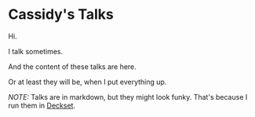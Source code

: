 Cassidy's Talks
===================

Hi.

I talk sometimes.

And the content of these talks are here.

Or at least they will be, when I put everything up.

*NOTE:* Talks are in markdown, but they might look funky.  That's because I run them in [Deckset](http://decksetapp.com/).